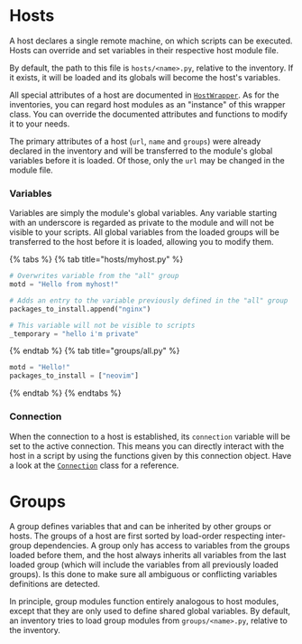 # Hosts

A host declares a single remote machine, on which scripts can be executed.
Hosts can override and set variables in their respective host module file.

By default, the path to this file is `hosts/<name>.py`, relative to the inventory.
If it exists, it will be loaded and its globals will become the host's variables.

All special attributes of a host are documented in [`HostWrapper`](api/fora/types.md#class-types.HostWrapper).
As for the inventories, you can regard host modules as an "instance" of this wrapper class.
You can override the documented attributes and functions to modify it to your needs.

The primary attributes of a host (`url`, `name` and `groups`) were already declared
in the inventory and will be transferred to the module's global variables before it is loaded.
Of those, only the `url` may be changed in the module file.

### Variables

Variables are simply the module's global variables. Any variable starting with
an underscore is regarded as private to the module and will not be visible to your scripts.
All global variables from the loaded groups will be transferred to the host before it is loaded,
allowing you to modify them.

{% tabs %}
{% tab title="hosts/myhost.py" %}
```python
# Overwrites variable from the "all" group
motd = "Hello from myhost!"

# Adds an entry to the variable previously defined in the "all" group
packages_to_install.append("nginx")

# This variable will not be visible to scripts
_temporary = "hello i'm private"
```
{% endtab %}
{% tab title="groups/all.py" %}
```python
motd = "Hello!"
packages_to_install = ["neovim"]
```
{% endtab %}
{% endtabs %}

### Connection

When the connection to a host is established, its `connection` variable will be
set to the active connection. This means you can directly interact with the host
in a script by using the functions given by this connection object.
Have a look at the [`Connection`](api/fora/connection.md#class-connection.Connection) class for a reference.

# Groups

A group defines variables that and can be inherited by other groups or hosts.
The groups of a host are first sorted by load-order respecting inter-group dependencies.
A group only has access to variables from the groups loaded before them, and the
host always inherits all variables from the last loaded group (which will include the variables
from all previously loaded groups). Is this done to make sure all ambiguous or
conflicting variables definitions are detected.

In principle, group modules function entirely analogous to host modules,
except that they are only used to define shared global variables.
By default, an inventory tries to load group modules from `groups/<name>.py`, relative to the inventory.
